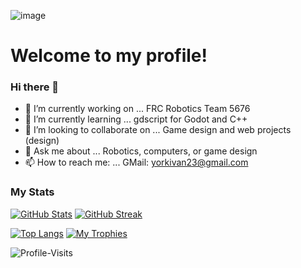 
![image](https://user-images.githubusercontent.com/124103219/216067709-84600762-28a5-4107-b661-0cd3d4d02ed1.png)
# Welcome to my profile!

### Hi there 👋

<!--
**CompooterWzrd/CompooterWzrd** is a ✨ _special_ ✨ repository because its `README.md` (this file) appears on your GitHub profile.

Here are some ideas to get you started:

### - 🔭 I’m currently working on ... FRC Robotics Team 5676
### - 🌱 I’m currently learning ... gdscript for Godot and C++
- 👯 I’m looking to collaborate on ...
- 🤔 I’m looking for help with ...
### - 💬 Ask me about ... Robotics, computers, or game design
### - 📫 How to reach me: ... GMail: yorkivan23@gmail.com
- 😄 Pronouns: ...
- ⚡ Fun fact: ...
-->
- 🔭 I’m currently working on ... FRC Robotics Team 5676
- 🌱 I’m currently learning ... gdscript for Godot and C++
- 👯 I’m looking to collaborate on ... Game design and web projects (design)
- 💬 Ask me about ... Robotics, computers, or game design
- 📫 How to reach me: ... GMail: yorkivan23@gmail.com


### My Stats
[![GitHub Stats](https://github-readme-stats.vercel.app/api?username=CompooterWzrd&theme=tokyonight&border_radius=20)](https://github.com/anuraghazra/github-readme-stats)
[![GitHub Streak](https://streak-stats.demolab.com?user=CompooterWzrd&theme=tokyonight&border_radius=20&mode=weekly)](https://git.io/streak-stats)

[![Top Langs](https://github-readme-stats.vercel.app/api/top-langs/?username=CompooterWzrd&layout=compact&theme=tokyonight&border_radius=20)](https://github.com/anuraghazra/github-readme-stats)
[![My Trophies](https://github-profile-trophy.vercel.app/?username=CompooterWzrd&theme=tokyonight&border_radius=20)](https://github.com/Sl66p)

![Profile-Visits](https://profile-counter.glitch.me/CompooterWzrd/count.svg)


